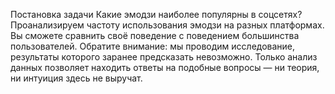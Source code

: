 <bold>Постановка задачи</bold>
Какие эмодзи наиболее популярны в соцсетях? Проанализируем частоту использования эмодзи на разных платформах. Вы сможете сравнить своё поведение с поведением большинства пользователей.
Обратите внимание: мы проводим исследование, результаты которого заранее предсказать невозможно. Только анализ данных позволяет находить ответы на подобные вопросы — ни теория, ни интуиция здесь не выручат.
